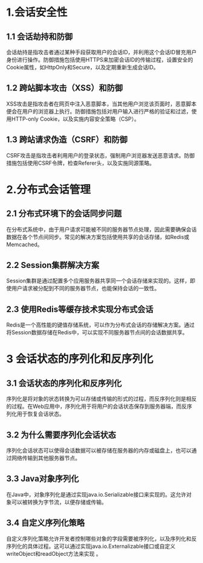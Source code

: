 # 1.会话安全性
## 1.1 会话劫持和防御
会话劫持是指攻击者通过某种手段获取用户的会话ID，并利用这个会话ID冒充用户身份进行操作。防御措施包括使用HTTPS来加密会话ID的传输过程，设置安全的Cookie属性，如HttpOnly和Secure，以及定期重新生成会话ID。

## 1.2 跨站脚本攻击（XSS）和防御
XSS攻击是指攻击者在网页中注入恶意脚本，当其他用户浏览该页面时，恶意脚本便会在用户的浏览器上执行。防御措施包括对用户输入进行严格的验证和过滤，使用HTTP-only Cookie，以及实施内容安全策略（CSP）。

## 1.3 跨站请求伪造（CSRF）和防御
CSRF攻击是指攻击者利用用户的登录状态，强制用户浏览器发送恶意请求。防御措施包括使用CSRF令牌，检查Referer头，以及实施同源策略。

# 2.分布式会话管理
## 2.1 分布式环境下的会话同步问题
在分布式系统中，由于用户请求可能被不同的服务器节点处理，因此需要确保会话数据在各个节点间同步。常见的解决方案包括使用共享的会话存储，如Redis或    Memcached。

## 2.2 Session集群解决方案
Session集群是通过配置多个应用服务器共享同一个会话存储来实现的。这样，即使用户请求被分配到不同的服务器节点，也能保持会话的一致性。

## 2.3 使用Redis等缓存技术实现分布式会话
Redis是一个高性能的键值存储系统，可以作为分布式会话的存储解决方案。通过将Session数据存储在Redis中，可以实现不同服务器节点间的会话数据共享。

# 3 会话状态的序列化和反序列化
## 3.1 会话状态的序列化和反序列化
序列化是将对象的状态转换为可以存储或传输的形式的过程，而反序列化则是相反的过程。在Web应用中，序列化用于将用户的会话状态保存到服务器端，而反序列化用于恢复会话状态。

## 3.2 为什么需要序列化会话状态
序列化会话状态可以使得会话数据可以被存储在服务器的内存或磁盘上，也可以通过网络传输到其他服务器节点。

## 3.3 Java对象序列化
在Java中，对象序列化是通过实现java.io.Serializable接口来实现的。这允许对象可以被转换为字节流，以便存储或传输。

## 3.4 自定义序列化策略
自定义序列化策略允许开发者控制哪些对象的字段需要被序列化，以及序列化和反序列化的具体过程。这可以通过实现java.io.Externalizable接口或自定义writeObject和readObject方法来实现
。